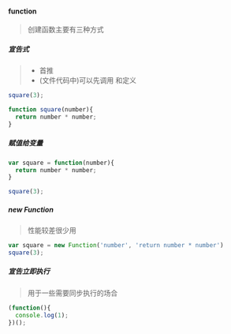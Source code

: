 #### function
> 创建函数主要有三种方式

##### 宣告式
> - 首推
> - (文件代码中)可以先调用 和定义
```js
square(3);

function square(number){
  return number * number;
}
```

##### 赋值给变量
```js
var square = function(number){
  return number * number;
}

square(3);
```

##### new Function
> 性能较差很少用
```js
var square = new Function('number', 'return number * number')
square(3);
```

##### 宣告立即执行
> 用于一些需要同步执行的场合
```js
(function(){
  console.log(1);
})();
```